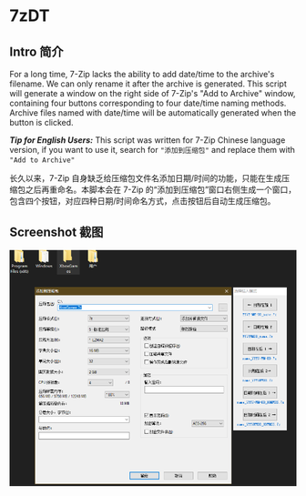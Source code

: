 # 7zDT
## Intro 简介
For a long time, 7-Zip lacks the ability to add date/time to the archive's filename. We can only rename it after the archive is generated. This script will generate a window on the right side of 7-Zip's "Add to Archive" window, containing four buttons corresponding to four date/time naming methods. Archive files named with date/time will be automatically generated when the button is clicked.

***Tip for English Users:*** This script was written for 7-Zip Chinese language version, if you want to use it, search for `"添加到压缩包"` and replace them with `"Add to Archive"`


长久以来，7-Zip 自身缺乏给压缩包文件名添加日期/时间的功能，只能在生成压缩包之后再重命名。本脚本会在 7-Zip 的“添加到压缩包”窗口右侧生成一个窗口，包含四个按钮，对应四种日期/时间命名方式，点击按钮后自动生成压缩包。

## Screenshot 截图
![image](https://github.com/fffb/7zDT/blob/d01c88e82106b93b34efb274a8f40c45653b6dbc/screenshot.png)
